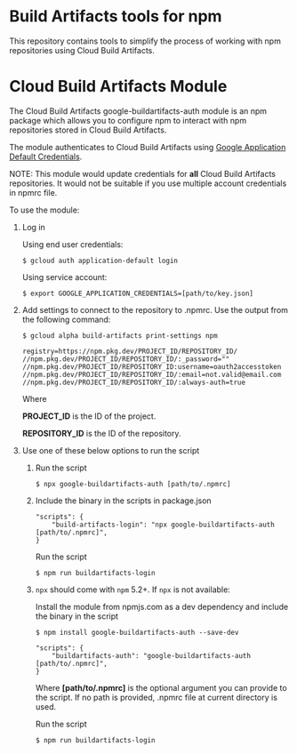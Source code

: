 # Build Artifacts tools for npm

This repository contains tools to simplify the process of working with npm
repositories using Cloud Build Artifacts.

# Cloud Build Artifacts Module

The Cloud Build Artifacts google-buildartifacts-auth module is an npm package
which allows you to configure npm to interact with npm repositories stored in
Cloud Build Artifacts.

The module authenticates to Cloud Build Artifacts using
[Google Application Default Credentials](https://developers.google.com/accounts/docs/application-default-credentials).

NOTE: This module would update credentials for **all** Cloud Build Artifacts
repositories. It would not be suitable if you use multiple account
credentials in npmrc file.

To use the module:

1.  Log in

    Using end user credentials:

    `$ gcloud auth application-default login`

    Using service account:

    `$ export GOOGLE_APPLICATION_CREDENTIALS=[path/to/key.json]`

2.  Add settings to connect to the repository to .npmrc. Use the output from the
    following command:

    `$ gcloud alpha build-artifacts print-settings npm`

    ```
    registry=https://npm.pkg.dev/PROJECT_ID/REPOSITORY_ID/
    //npm.pkg.dev/PROJECT_ID/REPOSITORY_ID/:_password=""
    //npm.pkg.dev/PROJECT_ID/REPOSITORY_ID:username=oauth2accesstoken
    //npm.pkg.dev/PROJECT_ID/REPOSITORY_ID/:email=not.valid@email.com
    //npm.pkg.dev/PROJECT_ID/REPOSITORY_ID/:always-auth=true
    ```

    Where

    **PROJECT_ID** is the ID of the project.

    **REPOSITORY_ID** is the ID of the repository.

3.  Use one of these below options to run the script

    1.  Run the script

        `$ npx google-buildartifacts-auth [path/to/.npmrc]`

    2.  Include the binary in the scripts in package.json

        ```
        "scripts": {
            "build-artifacts-login": "npx google-buildartifacts-auth [path/to/.npmrc]",
        }
        ```

        Run the script

        `$ npm run buildartifacts-login`

    3.  `npx` should come with `npm` 5.2+. If `npx` is not available:

        Install the module from npmjs.com as a dev dependency and include the
        binary in the script

        `$ npm install google-buildartifacts-auth --save-dev`

        ```
        "scripts": {
            "buildartifacts-auth": "google-buildartifacts-auth [path/to/.npmrc]",
        }
        ```

        Where **[path/to/.npmrc]** is the optional argument you can provide to
        the script. If no path is provided, .npmrc file at current directory is
        used.

        Run the script

        `$ npm run buildartifacts-login`
